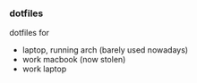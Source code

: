 ### dotfiles
dotfiles for
* laptop, running arch (barely used nowadays)
* work macbook (now stolen)
* work laptop

